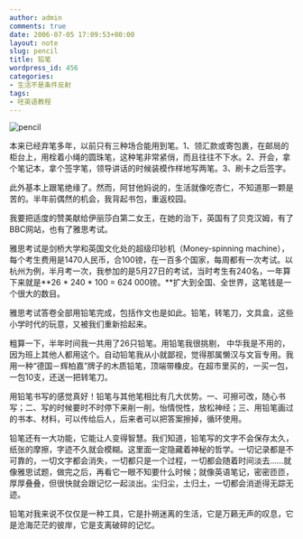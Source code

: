```yaml
---
author: admin
comments: true
date: 2006-07-05 17:09:53+00:00
layout: note
slug: pencil
title: 铅笔
wordpress_id: 456
categories:
- 生活不是条件反射
tags:
- 呸英语教程
---
```


![pencil](http://static.flickr.com/70/156123617_8ac949459d_o.jpg)

本来已经弃笔多年，以前只有三种场合能用到笔。1、领汇款或寄包裹，在邮局的柜台上，用栓着小绳的圆珠笔，这种笔非常紧俏，而且往往不下水。2、开会，拿个笔记本，拿个签字笔，领导讲话的时候装模作样地写两笔。3、刷卡之后签字。

此外基本上跟笔绝缘了。然而，阿甘他妈说的，生活就像吃杏仁，不知道那一颗是苦的。半年前偶然的机会，我背起书包，重返校园。

我要把适度的赞美献给伊丽莎白第二女王，在她的治下，英国有了贝克汉姆，有了BBC网站，也有了雅思考试。

雅思考试是剑桥大学和英国文化处的超级印钞机（Money-spinning machine），每个考生费用是1470人民币，合100镑，在一百多个国家，每周都有一次考试。以杭州为例，半月考一次，我参加的是5月27日的考试，当时考生有240名，一年算下来就是**26 * 240 * 100 = 624 000镑。**扩大到全国、全世界，这笔钱是一个很大的数目。

雅思考试答卷全部用铅笔完成，包括作文也是如此。铅笔，转笔刀，文具盒，这些小学时代的玩意，又被我们重新拾起来。

粗算一下，半年时间我一共用了26只铅笔。用铅笔我很挑剔， 中华我是不用的，因为班上其他人都用这个。自动铅笔我从小就鄙视，觉得那属懒汉与文盲专用。我用一种“德国－辉柏嘉”牌子的木质铅笔，顶端带橡皮。在超市里买的，一买一包，一包10支，还送一把转笔刀。

用铅笔书写的感觉真好！铅笔与其他笔相比有几大优势。一、可擦可改，随心书写；二、写的时候要时不时停下来削一削，怡情悦性，放松神经；三、用铅笔画过的书本、材料，可以传给后人，后来者可以把答案擦掉，循环使用。

铅笔还有一大功能，它能让人变得智慧。我们知道，铅笔写的文字不会保存太久，纸张的摩擦，字迹不久就会模糊。这里面一定隐藏着神秘的哲学。一切记录都是不可靠的，一切文字都会消失，一切都只是一个过程，一切都会随着时间淡去……就像雅思试题，做完之后，再看它一眼不知要什么时候；就像英语笔记，密密匝匝，厚厚叠叠，但很快就会跟记忆一起淡出。尘归尘，土归土，一切都会消逝得无踪无迹。

铅笔对我来说不仅仅是一种工具，它是扑朔迷离的生活，它是万籁无声的叹息，它是沧海茫茫的彼岸，它是支离破碎的记忆。
